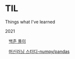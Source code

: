 # TIL
  Things what I've learned

2021  

&nbsp;&nbsp; [백준 풀이](./baekjoon_algorithm)


&nbsp;&nbsp; [머신러닝 스터디-numpy/pandas](./ML_study_python)

